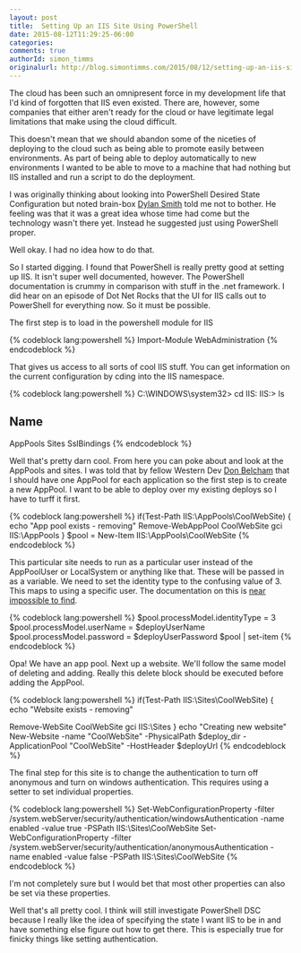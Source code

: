 ```yaml
---
layout: post
title:  Setting Up an IIS Site Using PowerShell
date: 2015-08-12T11:29:25-06:00
categories:
comments: true
authorId: simon_timms
originalurl: http://blog.simontimms.com/2015/08/12/setting-up-an-iis-site-using-powershell/
---
```


The cloud has been such an omnipresent force in my development life that I'd kind of forgotten that IIS even existed. There are, however, some companies that either aren't ready for the cloud or have legitimate legal limitations that make using the cloud difficult.

<!--more-->

This doesn't mean that we should abandon some of the niceties of deploying to the cloud such as being able to promote easily between environments. As part of being able to deploy automatically to new environments I wanted to be able to move to a machine that had nothing but IIS installed and run a script to do the deployment.

I was originally thinking about looking into PowerShell Desired State Configuration but noted brain-box [Dylan Smith](http://www.westerndevs.com/bios/dylan_smith/) told me not to bother. He feeling was that it was a great idea whose time had come but the technology wasn't there yet. Instead he suggested just using PowerShell proper.

Well okay. I had no idea how to do that.

So I started digging. I found that PowerShell is really pretty good at setting up IIS. It isn't super well documented, however. The PowerShell documentation is crummy in comparison with stuff in the .net framework. I did hear on an episode of Dot Net Rocks that the UI for IIS calls out to PowerShell for everything now. So it must be possible.

The first step is to load in the powershell module for IIS

{% codeblock lang:powershell %}
Import-Module WebAdministration
{% endcodeblock %}

That gives us access to all sorts of cool IIS stuff. You can get information on the current configuration by cding into the IIS namespace.

{% codeblock lang:powershell %}
C:\WINDOWS\system32> cd IIS:
IIS:\> ls

Name
----
AppPools
Sites
SslBindings
{% endcodeblock %}

Well that's pretty darn cool. From here you can poke about and look at the AppPools and sites. I was told that by fellow Western Dev [Don Belcham](http://www.westerndevs.com/bios/donald_belcham/) that I should have one AppPool for each application so the first step is to create a new AppPool. I want to be able to deploy over my existing deploys so I have to turff it first.

{% codeblock lang:powershell %}
if(Test-Path IIS:\AppPools\CoolWebSite)
{
	echo "App pool exists - removing"
	Remove-WebAppPool CoolWebSite
	gci IIS:\AppPools
}
$pool = New-Item IIS:\AppPools\CoolWebSite
{% endcodeblock %}

This particular site needs to run as a particular user instead of the AppPoolUser or LocalSystem or anything like that. These will be passed in as a variable. We need to set the identity type to the confusing value of 3. This maps to using a specific user. The documentation on this is [near impossible to find](https://msdn.microsoft.com/en-us/library/ms689446(v=vs.90).aspx).

{% codeblock lang:powershell %}
$pool.processModel.identityType = 3
$pool.processModel.userName = $deployUserName
$pool.processModel.password = $deployUserPassword
$pool | set-item
{% endcodeblock %}

Opa! We have an app pool. Next up a website. We'll follow the same model of deleting and adding. Really this delete block should be executed before adding the AppPool.

{% codeblock lang:powershell %}
if(Test-Path IIS:\Sites\CoolWebSite)
{
echo "Website exists - removing"

Remove-WebSite CoolWebSite
gci IIS:\Sites
}
echo "Creating new website"
New-Website -name "CoolWebSite" -PhysicalPath $deploy_dir -ApplicationPool "CoolWebSite" -HostHeader $deployUrl
{% endcodeblock %}

The final step for this site is to change the authentication to turn off anonymous and turn on windows authentication. This requires using a setter to set individual properties.

{% codeblock lang:powershell %}
Set-WebConfigurationProperty -filter /system.webServer/security/authentication/windowsAuthentication -name enabled -value true -PSPath IIS:\Sites\CoolWebSite
Set-WebConfigurationProperty -filter /system.webServer/security/authentication/anonymousAuthentication -name enabled -value false -PSPath IIS:\Sites\CoolWebSite
{% endcodeblock %}

I'm not completely sure but I would bet that most other properties can also be set via these properties.

Well that's all pretty cool. I think will still investigate PowerShell DSC because I really like the idea of specifying the state I want IIS to be in and have something else figure out how to get there. This is especially true for finicky things like setting authentication.
